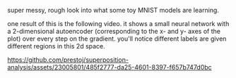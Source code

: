 super messy, rough look into what some toy MNIST models are learning.

one result of this is the following video. it shows a small neural network with a 2-dimensional autoencoder (corresponding to the x- and y- axes of the plot) over every step on the gradient. you'll notice different labels are given different regions in this 2d space.

https://github.com/prestoj/superposition-analysis/assets/23005801/485f2777-da25-4601-8397-f657b747d0bc
